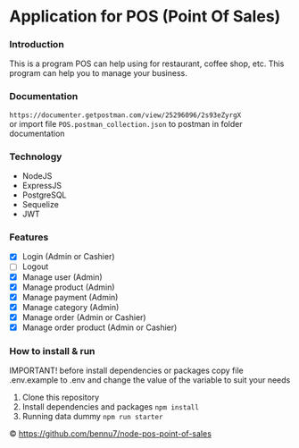 # Application for POS (Point Of Sales)

###  Introduction
This is a program POS can help using for restaurant, coffee shop, etc. This program can help you to manage your business. 

### Documentation
`https://documenter.getpostman.com/view/25296096/2s93eZyrgX` <br>
or import file `POS.postman_collection.json` to postman in folder documentation

###  Technology
- NodeJS
- ExpressJS
- PostgreSQL
- Sequelize
- JWT

###  Features
- [x] Login (Admin or Cashier)
- [ ] Logout
- [x] Manage user (Admin)
- [x] Manage product (Admin)
- [x] Manage payment (Admin)
- [x] Manage category (Admin)
- [x] Manage order (Admin or Cashier)
- [x] Manage order product (Admin or Cashier)

###  How to install & run
IMPORTANT! before install dependencies or packages copy file .env.example to .env and change the value of the variable to suit your needs
1. Clone this repository
2. Install dependencies and packages `npm install`
3. Running data dummy `npm run starter`


© https://github.com/bennu7/node-pos-point-of-sales